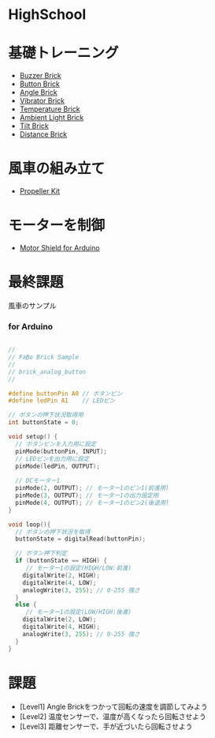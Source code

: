 # HighSchool

# 基礎トレーニング

* [Buzzer Brick](102_brick_analog_buzzer.md)
* [Button Brick](103_brick_analog_button.md)
* [Angle Brick](104_brick_analog_angle.md)
* [Vibrator Brick](105_brick_analog_vibrator.md)
* [Temperature Brick](108_brick_analog_temperature.md)
* [Ambient Light Brick](109_brick_analog_ambientlight.md)
* [Tilt Brick](110_brick_analog_tilt.md)
* [Distance Brick](116_brick_analog_distance.md)

# 風車の組み立て

 * [Propeller Kit](kit/propellerkit.md)

# モーターを制御

* [Motor Shield for Arduino](shield_motor/shield_motor.md)

# 最終課題

風車のサンプル


### for Arduino

```c

//
// FaBo Brick Sample
//
// brick_analog_button
//

#define buttonPin A0 // ボタンピン
#define ledPin A1    // LEDピン

// ボタンの押下状況取得用
int buttonState = 0;

void setup() {
  // ボタンピンを入力用に設定
  pinMode(buttonPin, INPUT); 
  // LEDピンを出力用に設定
  pinMode(ledPin, OUTPUT);  
  
  // DCモーター1
  pinMode(2, OUTPUT); // モーター1のピン1(前進用)
  pinMode(3, OUTPUT); // モーター1の出力設定用
  pinMode(4, OUTPUT); // モーター1のピン2(後退用)
}

void loop(){
  // ボタンの押下状況を取得
  buttonState = digitalRead(buttonPin);

  // ボタン押下判定
  if (buttonState == HIGH) {        
     // モーター1の設定(HIGH/LOW:前進)
    digitalWrite(2, HIGH); 
    digitalWrite(4, LOW);   
    analogWrite(3, 255); // 0-255 強さ  
  } 
  else {
     // モーター1の設定(LOW/HIGH:後進)
    digitalWrite(2, LOW); 
    digitalWrite(4, HIGH);   
    analogWrite(3, 255); // 0-255 強さ
  }
}
```

# 課題
* [Level1] Angle Brickをつかって回転の速度を調節してみよう
* [Level2] 温度センサーで、温度が高くなったら回転させよう
* [Level3] 距離センサーで、手が近づいたら回転させよう